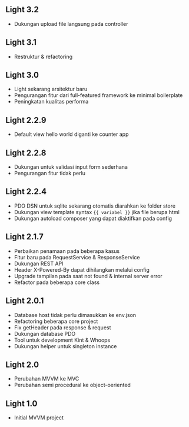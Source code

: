 ## Light 3.2
- Dukungan upload file langsung pada controller

## Light 3.1
- Restruktur & refactoring

## Light 3.0
- Light sekarang arsitektur baru
- Pengurangan fitur dari full-featured framework ke minimal boilerplate
- Peningkatan kualitas performa

## Light 2.2.9
- Default view hello world diganti ke counter app

## Light 2.2.8
- Dukungan untuk validasi input form sederhana
- Pengurangan fitur tidak perlu

## Light 2.2.4
- PDO DSN untuk sqlite sekarang otomatis diarahkan ke folder store
- Dukungan view template syntax ```{{ variabel }}``` jika file berupa html
- Dukungan autoload composer yang dapat diaktifkan pada config

## Light 2.1.7
- Perbaikan penamaan pada beberapa kasus
- Fitur baru pada RequestService & ResponseService
- Dukungan REST API
- Header X-Powered-By dapat dihilangkan melalui config
- Upgrade tampilan pada saat not found & internal server error
- Refactor pada beberapa core class

## Light 2.0.1
- Database host tidak perlu dimasukkan ke env.json
- Refactoring beberapa core project
- Fix getHeader pada response & request
- Dukungan database PDO
- Tool untuk development Kint & Whoops
- Dukungan helper untuk singleton instance

## Light 2.0
- Perubahan MVVM ke MVC
- Perubahan semi procedural ke object-oeriented

## Light 1.0
- Initial MVVM project